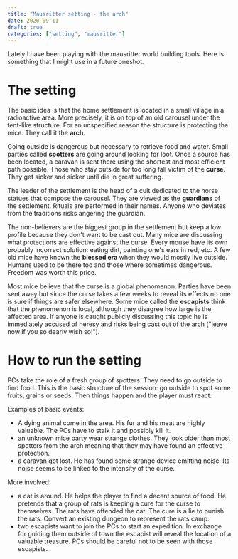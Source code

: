 ```yaml
---
title: "Mausritter setting - the arch"
date: 2020-09-11
draft: true
categories: ["setting", "mausritter"]
---
```


Lately I have been playing with the mausritter world building tools. Here is
something that I might use in a future oneshot.

<!--more-->

# The setting

The basic idea is that the home settlement is located in a small village in a
radioactive area. More precisely, it is on top of an old carousel under the
tent-like structure. For an unspecified reason the structure is protecting the
mice. They call it the **arch**.

Going outside is dangerous but necessary to retrieve food and water. Small
parties called **spotters** are going around looking for loot. Once a source has
been located, a caravan is sent there using the shortest and most efficient path
possible. Those who stay outside for too long fall victim of the **curse**. They
get sicker and sicker until die in great suffering.

The leader of the settlement is the head of a cult dedicated to the horse
statues that compose the carousel. They are viewed as the **guardians** of the
settlement. Rituals are performed in their names. Anyone who deviates from the
traditions risks angering the guardian.

The non-believers are the biggest group in the settlement but keep a low profile
because they don't want to be cast out. Many mice are discussing what
protections are effective against the curse. Every mouse have its own probably
incorrect solution: eating dirt, painting one's ears in red, etc. A few old mice
have known the **blessed era** when they would mostly live outside. Humans used
to be there too and those where sometimes dangerous. Freedom was worth this
price.

Most mice believe that the curse is a global phenomenon. Parties have been sent
away but since the curse takes a few weeks to reveal its effects no one is sure
if things are safer elsewhere. Some mice called the **escapists** think that the
phenomenon is local, although they disagree how large is the affected area. If
anyone is caught publicly discussing this topic he is immediately accused of
heresy and risks being cast out of the arch ("leave now if you so dearly wish
so!").

# How to run the setting

PCs take the role of a fresh group of spotters. They need to go outside to find
food. This is the basic structure of the session: go outside to spot some
fruits, grains or seeds. Then things happen and the player must react.

Examples of basic events:

- A dying animal come in the area. His fur and his meat are highly valuable. The
  PCs have to stalk it and possibly kill it.
- an unknown mice party wear strange clothes. They look older than most spotters
  from the arch meaning that they may have found an effective protection.
- a caravan got lost. He has found some strange device emitting noise. Its noise
  seems to be linked to the intensity of the curse.

More involved:

- a cat is around. He helps the player to find a decent source of food. He
  pretends that a group of rats is keeping a cure for the curse to themselves.
  The rats have offended the cat. The cure is a lie to punish the rats. Convert
  an existing dungeon to represent the rats camp.
- two escapists want to join the PCs to start an expedition. In exchange for
  guiding them outside of town the escapist will reveal the location of a
  valuable treasure. PCs should be careful not to be seen with those escapists.
